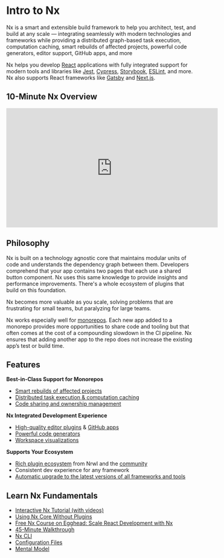 # Intro to Nx

Nx is a smart and extensible build framework to help you architect, test, and build at any scale — integrating seamlessly with modern technologies and frameworks while providing a distributed graph-based task execution, computation caching, smart rebuilds of affected projects, powerful code generators, editor support, GitHub apps, and more

Nx helps you develop [React](/{{framework}}/react/overview) applications with fully integrated support for modern
tools and libraries like [Jest](/{{framework}}/jest/overview), [Cypress](/{{framework}}/cypress/overview),
[Storybook](/{{framework}}/storybook/overview), [ESLint](/{{framework}}/linter/eslint), and more. Nx also supports
React frameworks like [Gatsby](/{{version}}/react/gatsby/overview) and [Next.js](/{{version}}/react/guides/nextjs).

## 10-Minute Nx Overview

<iframe width="560" height="315" src="https://www.youtube.com/embed/sNz-4PUM0k8" frameborder="0" allow="accelerometer; autoplay; clipboard-write; encrypted-media; gyroscope; picture-in-picture" allowfullscreen></iframe>

## Philosophy

Nx is built on a technology agnostic core that maintains modular units of code and understands the dependency graph between them. Developers comprehend that your app contains two pages that each use a shared button component. Nx uses this same knowledge to provide insights and performance improvements. There's a whole ecosystem of plugins that build on this foundation.

Nx becomes more valuable as you scale, solving problems that are frustrating for small teams, but paralyzing for large teams.

Nx works especially well for [monorepos](/{{framework}}/core-concepts/why-monorepos). Each new app added to a monorepo provides more opportunities to share code and tooling but that often comes at the cost of a compounding slowdown in the CI pipeline. Nx ensures that adding another app to the repo does not increase the existing app’s test or build time.

## Features

**Best-in-Class Support for Monorepos**

- [Smart rebuilds of affected projects](/{{framework}}/core-concepts/mental-model)
- [Distributed task execution & computation caching](/{{framework}}/core-concepts/mental-model)
- [Code sharing and ownership management](/{{framework}}/structure/monorepo-tags)

**Nx Integrated Development Experience**

- [High-quality editor plugins](/{{framework}}/getting-started/console) & [GitHub apps](https://github.com/apps/nx-cloud)
- [Powerful code generators](/{{framework}}/generators/using-schematics)
- [Workspace visualizations](/{{framework}}/structure/dependency-graph)

**Supports Your Ecosystem**

- [Rich plugin ecosystem](/{{framework}}/core-concepts/nx-devkit) from Nrwl and the [community](/community)
- Consistent dev experience for any framework
- [Automatic upgrade to the latest versions of all frameworks and tools](/{{framework}}/core-concepts/updating-nx)

## Learn Nx Fundamentals

- [Interactive Nx Tutorial (with videos)](/{{framework}}/tutorial/01-create-application)
- [Using Nx Core Without Plugins](/{{framework}}/core-concepts/nx-core)
- [Free Nx Course on Egghead: Scale React Development with Nx](https://egghead.io/playlists/scale-react-development-with-nx-4038)
- [45-Minute Walkthrough](https://www.youtube.com/watch?v=jCf92IyR-GE)
- [Nx CLI](/{{framework}}/getting-started/nx-cli)
- [Configuration Files](/{{framework}}/core-concepts/configuration)
- [Mental Model](/{{framework}}/core-concepts/mental-model)
